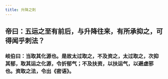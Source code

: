 ```yaml
---
title: 升降之刺
---
```


## 帝曰：五运之至有前后，与升降往来，有所承抑之，可得闻乎刺法？
### 岐伯曰：当取其化源也。是故太过取之，不及资之，太过取之，次抑其郁，取其运之化源，令折郁气；不及扶资，以扶运气，以避虚邪也。资取之法，令出《密语》。
